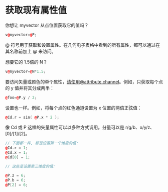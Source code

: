 # 获取现有属性值

你想让 myvector 从点位置获取它的值吗？

```cpp
v@myvector=@P;
```

@ 符号用于获取和设置属性。在几何电子表格中看到的所有属性，都可以通过在其名称前加上 @ 来访问。

想要它的 1.5倍的 N？

```cpp
v@myvector=@N*1.5;
```

要访问矢量或颜色的单个属性，请使用@attribute.channel。例如，只获取每个点的 y 值并将其分成两半：

```cpp
@foo=@P.y / 2;
```

设置也一样。例如，将每个点的红色通道设置为 x 位置的两倍正弦值：

```cpp
@Cd.r = sin( @P.x * 2 );
```

像 Cd 或 P 这样的矢量属性可以以多种方式调用。分量可以是 r/g/b、x/y/z、[0]/[1]/[2]。

```cpp
// 下面都一样, 都是设置第一个维度的值:
@Cd.r = 1;
@Cd.x = 1;
@Cd[0] = 1;

// 这些是设置第三维度的值:

@P.z = 6;
@P.b = 6;
@P[2] = 6;
```
